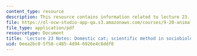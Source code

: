 ```yaml
---
content_type: resource
description: This resource contains information related to lecture 23.
file: https://ol-ocw-studio-app-qa.s3.amazonaws.com/courses/9-20-animal-behavior-fall-2013/0eea2bc05f58c4854d946926e4c8ddf0_MIT9_20F13_Lec23.pdf
file_type: application/pdf
resourcetype: Document
title: 'Lecture 23 Notes: Domestic cat; scientific method in sociobiology'
uid: 0eea2bc0-5f58-c485-4d94-6926e4c8ddf0
---
```

